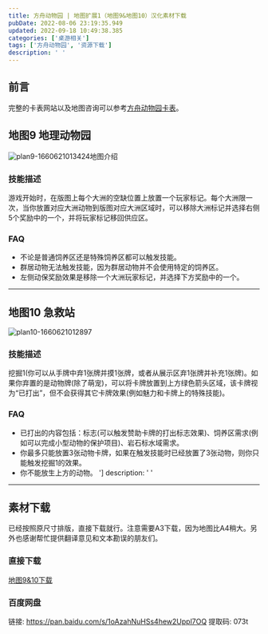 ```yaml
---
title: 方舟动物园 | 地图扩展1（地图9&地图10）汉化素材下载
pubDate: 2022-08-06 23:19:35.949
updated: 2022-09-18 10:49:38.385
categories: ['桌游相关']
tags: ['方舟动物园', '资源下载']
description: ' '
---
```

## 前言

完整的卡表网站以及地图咨询可以参考[方舟动物园卡表](https://arknova.ender-wiggin.com)。

## 地图9 地理动物园

![plan9-1660621013424](https://ender-picgo.oss-cn-shenzhen.aliyuncs.com/img/plan9-1660621013424.jpg)地图介绍

### 技能描述

游戏开始时，在版图上每个大洲的空缺位置上放置一个玩家标记。每个大洲限一次，当你放置对应大洲动物到版图对应大洲区域时，可以移除大洲标记并选择右侧5个奖励中的一个，并将玩家标记移回供应区。

### FAQ

* 不论是普通饲养区还是特殊饲养区都可以触发技能。
* 群居动物无法触发技能，因为群居动物并不会使用特定的饲养区。
* 左侧动保奖励效果是移除一个大洲玩家标记，并选择下方奖励中的一个。

 ---

## 地图10 急救站

![plan10-1660621012897](https://ender-picgo.oss-cn-shenzhen.aliyuncs.com/img/plan10-1660621012897.jpg)

### 技能描述

挖掘1(你可以从手牌中弃1张牌并摸1张牌，或者从展示区弃1张牌并补充1张牌)。如果你弃置的是动物牌(除了萌宠)，可以将卡牌放置到上方绿色箭头区域，该卡牌视为“已打出”，但不会获得其它卡牌效果(例如魅力和卡牌上的特殊技能)。

### FAQ

* 已打出的内容包括：标志(可以触发赞助卡牌的打出标志效果)、饲养区需求(例如可以完成小型动物的保护项目)、岩石标水域需求。
* 你最多只能放置3张动物卡牌，如果在触发技能时已经放置了3张动物，则你只能触发挖掘1的效果。
* 你不能放生上方的动物。
']
description: ' '
---

## 素材下载

已经按照原尺寸排版，直接下载就行。注意需要A3下载，因为地图比A4稍大。另外也感谢帮忙提供翻译意见和文本勘误的朋友们。

### 直接下载

<a href="https://ender-picgo.oss-cn-shenzhen.aliyuncs.com/img/plan9%2610_a3.pdf" target="_blank">地图9&10下载</a>

### 百度网盘

链接: <https://pan.baidu.com/s/1oAzahNuHSs4hew2Uppl7OQ>
提取码: 073t
